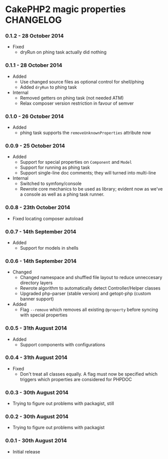 # CakePHP2 magic properties CHANGELOG

### 0.1.2 - 28 October 2014
- Fixed
  - dryRun on phing task actually did nothing

### 0.1.1 - 28 October 2014
- Added
  - Use changed source files as optional control for shell/phing
  - Added `dryRun` to phing task
- Internal
  - Removed getters on phing task (not needed ATM)
  - Relax composer version restriction in favour of semver

### 0.1.0 - 26 October 2014
- Added
  - phing task supports the `removeUnknownProperties` attribute now

### 0.0.9 - 25 October 2014
- Added
  - Support for special properties on `Component` and `Model`
  - Support for running as phing task
  - Support single-line doc comments; they will turned into multi-line
- Internal
  - Switched to symfony/console
  - Rewrote core mechanics to be used as library; evident now as we've a console
    as well as a phing task runner.

### 0.0.8 - 23th October 2014
- Fixed locating composer autoload

### 0.0.7 - 14th September 2014
- Added
  - Support for models in shells

### 0.0.6 - 14th September 2014
- Changed
  - Changed namespace and shuffled file layout to reduce unneccesary directory layers
  - Rewrote algorithm to automatically detect Controller/Helper classes
  - Upgraded php-parser (stable version) and getopt-php (custom banner support)
- Added
  - Flag `--remove` which removes all existing `@property` before syncing with special properties

### 0.0.5 - 31th August 2014
- Added
  - Support components with configurations

### 0.0.4 - 31th August 2014
- Fixed
  - Don't treat all classes equally. A flag must now be specified which triggers which properties are considered for PHPDOC

### 0.0.3 - 30th August 2014
- Trying to figure out problems with packagist, still

### 0.0.2 - 30th August 2014
- Trying to figure out problems with packagist

### 0.0.1 - 30th August 2014
- Initial release
